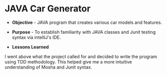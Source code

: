 # JAVA Car Generator  

* **Objective** - JAVA program that creates various car models and features. 
* **Purpose** - To establish familiarity with JAVA classes and Junit testing syntax via intelliJ's IDE.


  
  
  
  
*  **Lessons Learned**

 I went above what the project called for and decided to write the program using TDD methodology. This helped give me a more intuitive understanding of Mosha and Junit syntax.
